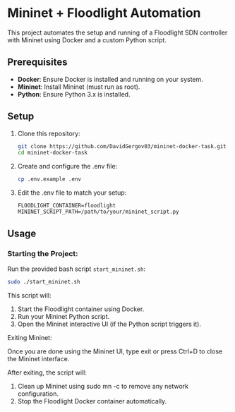 # Mininet + Floodlight Automation

This project automates the setup and running of a Floodlight SDN controller with Mininet using Docker and a custom Python script.

## Prerequisites

- **Docker**: Ensure Docker is installed and running on your system.
- **Mininet**: Install Mininet (must run as root).
- **Python**: Ensure Python 3.x is installed.

## Setup

1. Clone this repository:

   ```bash
   git clone https://github.com/DavidGergov03/mininet-docker-task.git
   cd mininet-docker-task
   
2. Create and configure the .env file:

   ```bash
   cp .env.example .env
   
3. Edit the .env file to match your setup: 

   ```env
   FLOODLIGHT_CONTAINER=floodlight
   MININET_SCRIPT_PATH=/path/to/your/mininet_script.py

## Usage

### Starting the Project:

Run the provided bash script `start_mininet.sh`:

```bash
sudo ./start_mininet.sh
```

This script will:

1. Start the Floodlight container using Docker.
2. Run your Mininet Python script.
3. Open the Mininet interactive UI (if the Python script triggers it).

Exiting Mininet:

Once you are done using the Mininet UI, type exit or press Ctrl+D to close the Mininet interface.

After exiting, the script will:

1. Clean up Mininet using sudo mn -c to remove any network configuration.
2. Stop the Floodlight Docker container automatically.
